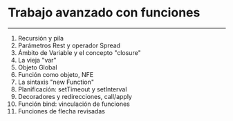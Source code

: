 # Trabajo avanzado con funciones
---

1. Recursión y pila
2. Parámetros Rest y operador Spread
3. Ámbito de Variable y el concepto "closure"
4. La vieja "var"
5. Objeto Global
6. Función como objeto, NFE
7. La sintaxis "new Function"
8. Planificación: setTimeout y setInterval
9. Decoradores y redirecciones, call/apply
10. Función bind: vinculación de funciones
11. Funciones de flecha revisadas




